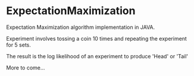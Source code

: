 # ExpectationMaximization
Expectation Maximization algorithm implementation in JAVA.

Experiment involves tossing a coin 10 times and repeating the experiment for 5 sets. 

The result is the log likelihood of an experiment to produce 'Head' or 'Tail'

More to come...
